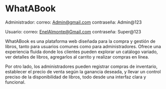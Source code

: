 # WhatABook

Administrador:
correo: Admin@gmail.com
contraseña: Admin@123

Usuario:
correo: EnelAlmonte@Gmail.com
contraseña: Super@123


WhatABook es una plataforma web diseñada para la compra y gestión de libros, tanto para usuarios comunes como para administradores. Ofrece una experiencia fluida donde los clientes pueden explorar un catálogo variado, ver detalles de libros, agregarlos al carrito y realizar compras en línea.

Por otro lado, los administradores pueden registrar compras de inventario, establecer el precio de venta según la ganancia deseada, y llevar un control preciso de la disponibilidad de libros, todo desde una interfaz clara y funcional.

